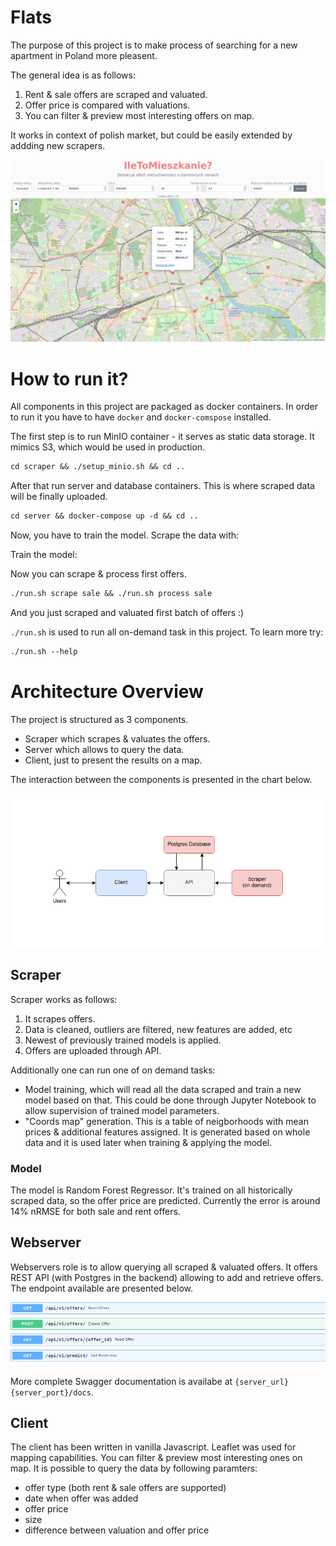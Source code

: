 # Flats
The purpose of this project is to make process of searching for a new apartment in Poland more pleasent.

The general idea is as follows:

1. Rent & sale offers are scraped and valuated.
2. Offer price is compared with valuations.
3. You can filter & preview most interesting offers on map.

It works in context of polish market, but could be easily extended by addding new scrapers.

![Screenshot of the page](docs/webpage.png)

# How to run it?

All components in this project are packaged as docker containers.
In order to run it you have to have `docker` and `docker-comspose` installed.

The first step is to run MinIO container - it serves as static data storage. It mimics S3, which would be used in production.

```txt
cd scraper && ./setup_minio.sh && cd ..
```

After that run server and database containers. This is where scraped data will be finally uploaded.

```txt
cd server && docker-compose up -d && cd ..
```
Now, you have to train the model. Scrape the data with:

Train the model:

Now you can scrape & process first offers.

```txt
./run.sh scrape sale && ./run.sh process sale
```

And you just scraped and valuated first batch of offers :) 

`./run.sh` is used to run all on-demand task in this project. To learn more try:

```txt
./run.sh --help
```

# Architecture Overview

The project is structured as 3 components.

- Scraper which scrapes & valuates the offers.
- Server which allows to query the data.
- Client, just to present the results on a map.

The interaction between the components is presented in the chart below.

![Architecture overview](docs/architecture_overview.png)

## Scraper

Scraper works as follows:

1. It scrapes offers.
2. Data is cleaned, outliers are filtered, new features are added, etc
3. Newest of previously trained models is applied.
4. Offers are uploaded through API.

Additionally one can run one of on demand tasks:

- Model training, which will read all the data scraped and train a new model based on that. This could be done through Jupyter Notebook to allow supervision of trained model parameters.
- "Coords map" generation. This is a table of neigborhoods with mean prices & additional features assigned. It is generated based on whole data and it is used later when training & applying the model.

### Model
The model is Random Forest Regressor.
It's trained on all historically scraped data, so the offer price are predicted.
Currently the error is around 14% nRMSE for both sale and rent offers.

## Webserver

Webservers role is to allow querying all scraped & valuated offers.
It offers REST API (with Postgres in the backend) allowing to add and retrieve offers.
The endpoint available are presented below.

![Available endpoints](docs/available_endpoints.png)

More complete Swagger documentation is availabe at `{server_url}{server_port}/docs`.


## Client

The client has been written in vanilla Javascript. Leaflet was used for mapping capabilities.
You can filter & preview most interesting ones on map. It is possible to query the data by following paramters:

- offer type (both rent & sale offers are supported)
- date when offer was added
- offer price
- size
- difference between valuation and offer price
